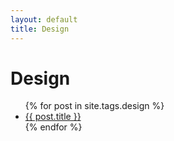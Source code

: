 ```yaml
---
layout: default
title: Design
---
```


<main>
    <h1 class="tag">Design</h1>
    <ul>
      {% for post in site.tags.design %}
        <li><a href="{{ post.url }}">{{ post.title }}</a></li>
      {% endfor %}
    </ul>
</main>
